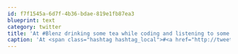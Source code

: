 ```yaml
---
id: f7f1545a-6d7f-4b36-bdae-819e1fb87ea3
blueprint: text
category: twitter
title: 'At #Blenz drinking some tea while coding and listening to some #TMBG'
caption: 'At <span class="hashtag hashtag_local">#<a href="http://tweettemp.darylchymko.ca/?tag=blenz">Blenz</a> drinking some tea while coding and listening to some <span class="hashtag hashtag_local">#<a href="http://tweettemp.darylchymko.ca/?tag=tmbg">TMBG</a>'
---
```

